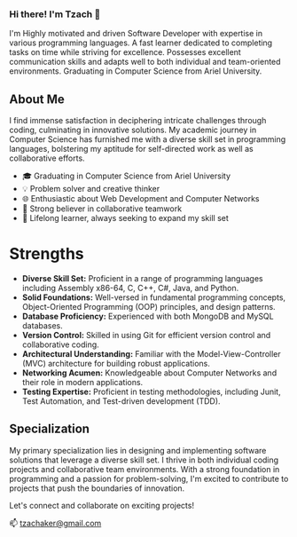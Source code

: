 ### Hi there! I'm Tzach 👋

I'm Highly motivated and driven Software Developer with expertise in various programming languages. A fast learner dedicated to completing tasks on time while striving for excellence. Possesses excellent communication skills and adapts well to both individual and team-oriented environments. Graduating in Computer Science from Ariel University.

## About Me

I find immense satisfaction in deciphering intricate challenges through coding, culminating in innovative solutions. My academic journey in Computer Science has furnished me with a diverse skill set in programming languages, bolstering my aptitude for self-directed work as well as collaborative efforts.

- 🎓 Graduating in Computer Science from Ariel University
- 💡 Problem solver and creative thinker
- 🌐 Enthusiastic about Web Development and Computer Networks
- 🤝 Strong believer in collaborative teamwork
- 🚀 Lifelong learner, always seeking to expand my skill set

# Strengths

- **Diverse Skill Set:** Proficient in a range of programming languages including Assembly x86-64, C, C++, C#, Java, and Python.
- **Solid Foundations:** Well-versed in fundamental programming concepts, Object-Oriented Programming (OOP) principles, and design patterns.
- **Database Proficiency:** Experienced with both MongoDB and MySQL databases.
- **Version Control:** Skilled in using Git for efficient version control and collaborative coding.
- **Architectural Understanding:** Familiar with the Model-View-Controller (MVC) architecture for building robust applications.
- **Networking Acumen:** Knowledgeable about Computer Networks and their role in modern applications.
- **Testing Expertise:** Proficient in testing methodologies, including Junit, Test Automation, and Test-driven development (TDD).
  
## Specialization

My primary specialization lies in designing and implementing software solutions that leverage a diverse skill set. I thrive in both individual coding projects and collaborative team environments. With a strong foundation in programming and a passion for problem-solving, I'm excited to contribute to projects that push the boundaries of innovation.

Let's connect and collaborate on exciting projects!

📫 tzachaker@gmail.com
